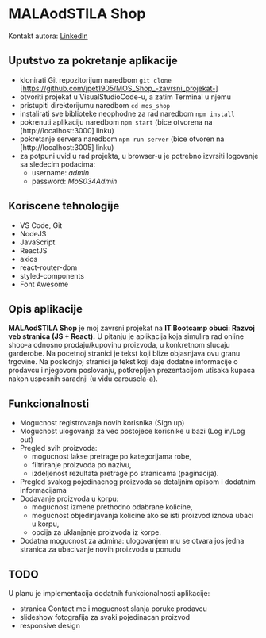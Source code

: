 # MALAodSTILA Shop
Kontakt autora: [LinkedIn](https://www.linkedin.com/in/jelena-petrovic-87394721b/)

## Uputstvo za pokretanje aplikacije
- klonirati Git repozitorijum naredbom `git clone` [https://github.com/jpet1905/MOS_Shop_-zavrsni_projekat-]
- otvoriti projekat u VisualStudioCode-u, a zatim Terminal u njemu
- pristupiti direktorijumu naredbom `cd mos_shop`
- instalirati sve biblioteke neophodne za rad naredbom `npm install`
- pokrenuti aplikaciju naredbom `npm start` (bice otvorena na [http://localhost:3000] linku)
- pokretanje servera naredbom `npm run server` (bice otvoren na [http://localhost:3005] linku)
- za potpuni uvid u rad projekta,  u browser-u je potrebno izvrsiti logovanje sa sledecim podacima:
    - username: *admin*
    - password: *MoS034Admin*

## Koriscene tehnologije
- VS Code, Git
- NodeJS
- JavaScript
- ReactJS
- axios
- react-router-dom
- styled-components
- Font Awesome

## Opis aplikacije
**MALAodSTILA Shop** je moj zavrsni projekat na **IT Bootcamp obuci: Razvoj veb stranica (JS + React).**
U pitanju je aplikacija koja simulira rad online shop-a odnosno prodaju/kupovinu proizvoda, u konkretnom slucaju garderobe.
Na pocetnoj stranici je tekst koji blize objasnjava ovu granu trgovine.
Na poslednjoj stranici je tekst koji daje dodatne informacije o prodavcu i njegovom poslovanju, potkrepljen prezentacijom utisaka kupaca nakon uspesnih saradnji (u vidu carousela-a).

## Funkcionalnosti
- Mogucnost registrovanja novih korisnika (Sign up)
- Mogucnost ulogovanja za vec postojece korisnike u bazi (Log in/Log out)
- Pregled svih proizvoda:
    - mogucnost lakse pretrage po kategorijama robe, 
    - filtriranje proizvoda po nazivu,
    - izdeljenost rezultata pretrage po stranicama (paginacija).
- Pregled svakog pojedinacnog proizvoda sa detaljnim opisom i dodatnim informacijama
- Dodavanje proizvoda u korpu:
    - mogucnost izmene prethodno odabrane kolicine,
    - mogucnost objedinjavanja kolicine ako se isti proizvod iznova ubaci u korpu,
    - opcija za uklanjanje proizvoda iz korpe.
- Dodatna mogucnost za admina: ulogovanjem mu se otvara jos jedna stranica za ubacivanje novih proizvoda u ponudu

## TODO
U planu je implementacija dodatnih funkcionalnosti aplikacije:
- stranica Contact me i mogucnost slanja poruke prodavcu
- slideshow fotografija za svaki pojedinacan proizvod
- responsive design


